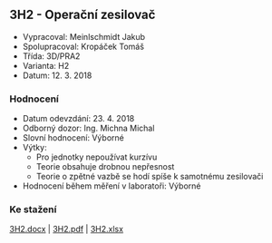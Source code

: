 ## 3H2 - Operační zesilovač
 - Vypracoval: Meinlschmidt Jakub
 - Spolupracoval: Kropáček Tomáš
 - Třída: 3D/PRA2
 - Varianta: H2
 - Datum: 12. 3. 2018

### Hodnocení
 - Datum odevzdání: 23. 4. 2018
 - Odborný dozor: Ing. Michna Michal
 - Slovní hodnocení: Výborné
 - Výtky:
     - Pro jednotky nepoužívat kurzívu
     - Teorie obsahuje drobnou nepřesnost
     - Teorie o zpětné vazbě se hodí spíše k samotnému zesilovači
 - Hodnocení během měření v laboratoři: Výborné
     
### Ke stažení
[3H2.docx](https://github.com/jmeinlschmidt/mereni-sps-cl/blob/master/3H/3H2/3H2.docx) | [3H2.pdf](https://github.com/jmeinlschmidt/mereni-sps-cl/blob/master/3H/3H2/3H2.pdf) | [3H2.xlsx](https://github.com/jmeinlschmidt/mereni-sps-cl/blob/master/3H/3H2/3H2.xlsx)

